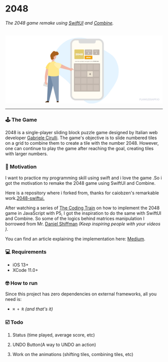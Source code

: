 # 2048

###### The 2048 game remake using [SwiftUI](https://developer.apple.com/xcode/swiftui) and [Combine](https://developer.apple.com/documentation/combine).

![2048](./2048.gif)

---

### 🕹️ The Game

2048 is a single-player sliding block puzzle game designed by Italian web developer [Gabriele Cirulli](https://gabrielecirulli.com). The game's objective is to slide numbered tiles on a grid to combine them to create a tile with the number 2048. However, one can continue to play the game after reaching the goal, creating tiles with larger numbers.


### 🚂 Motivation

I want to practice my programming skill using swift and  i love  the  game .So i got the motivation to remake the 2048 game using SwiftUI and Combine.

Here is a repository where i forked from, thanks for caiobzen's remarkable work.[2048-swiftui.](https://github.com/caiobzen/2048-swiftui)

After watching a series of [The Coding Train](https://www.youtube.com/watch?v=JSn-DJU8qf0) on how to implement the 2048 game in JavaScript with P5, I got the inspiration to do the same with SwiftUI and Combine. So some of the logics behind matrices manipulation I borrowed from Mr. [Daniel Shiffman](https://twitter.com/shiffman) *(Keep inspiring people with your videos )*.

You can find an article explaining the implementation here: [Medium](https://medium.com/@caiobzen/2048-swiftui-dda67949beb).

### 💻 Requirements
- iOS 13+
- XCode 11.0+

### 🤓 How to run
Since this project has zero dependencies on external frameworks, all you need is:
- `⌘ + R` *(and that's it)*

### ☑️ Todo
1. Status (time played, average score, etc)

2. UNDO Button(A way to UNDO an action)

3. Work on the animations (shifting tiles, combining tiles, etc)

   
